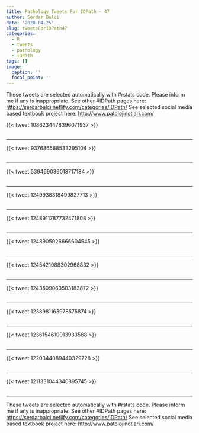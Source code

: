 ```yaml
---
title: Pathology Tweets For IDPath - 47
author: Serdar Balci
date: '2020-04-25'
slug: tweetsForIDPath47
categories:
  - R
  - tweets
  - pathology
  - IDPath
tags: []
image:
  caption: ''
  focal_point: ''
---
```



These tweets are selected automatically with #rstats code. Please inform me if any is inappropriate.
See other #IDPath pages here: https://serdarbalci.netlify.com/categories/IDPath/ 
See selected social media based textbook project here: http://www.patolojinotlari.com/

{{< tweet 1086234478396071937 >}}
<br>
<br>
<hr>
{{< tweet 937686568533295104 >}}
<br>
<br>
<hr>
{{< tweet 539469039018717184 >}}
<br>
<br>
<hr>
{{< tweet 1249938318499827713 >}}
<br>
<br>
<hr>
{{< tweet 1248911787732471808 >}}
<br>
<br>
<hr>
{{< tweet 1248905926666604545 >}}
<br>
<br>
<hr>
{{< tweet 1245421088302968832 >}}
<br>
<br>
<hr>
{{< tweet 1243509063503183872 >}}
<br>
<br>
<hr>
{{< tweet 1238981163978575874 >}}
<br>
<br>
<hr>
{{< tweet 1236154610013933568 >}}
<br>
<br>
<hr>
{{< tweet 1220344089440329728 >}}
<br>
<br>
<hr>
{{< tweet 1211331044340895745 >}}
<br>
<br>
<hr>


These tweets are selected automatically with #rstats code. Please inform me if any is inappropriate.
See other #IDPath pages here: https://serdarbalci.netlify.com/categories/IDPath/ 
See selected social media based textbook project here: http://www.patolojinotlari.com/
